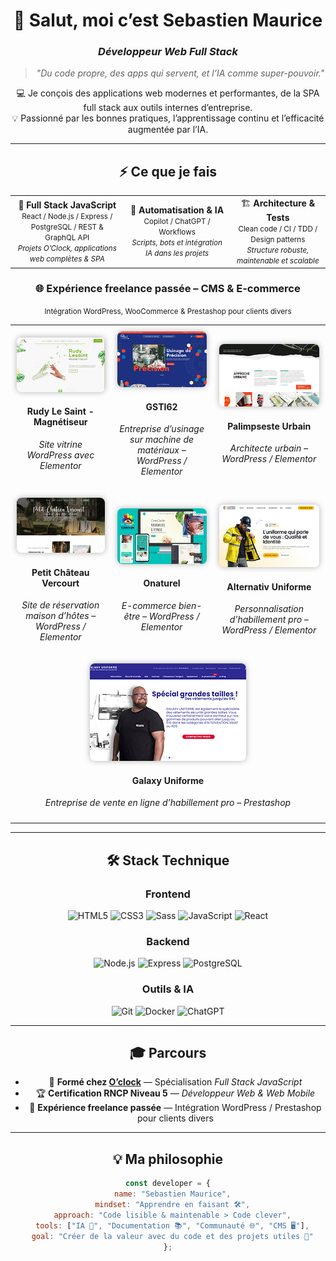 <!-- 💻 Profil GitHub Pro - Sebastien Maurice -->
<!-- Inspiré du parcours O'clock / RNCP 37674 -->

<div align="center">

# 👋 Salut, moi c’est **Sebastien Maurice**
### *Développeur Web Full Stack*

> *"Du code propre, des apps qui servent, et l’IA comme super-pouvoir."*

💻 Je conçois des applications web modernes et performantes, de la SPA full stack aux outils internes d’entreprise.  
💡 Passionné par les bonnes pratiques, l’apprentissage continu et l’efficacité augmentée par l’IA.

---

## ⚡ Ce que je fais
</div>

<table align="center">
<tr>
<td align="center">
🎯 <b>Full Stack JavaScript</b><br>
<small>React / Node.js / Express / PostgreSQL / REST & GraphQL API</small><br>
<small><i>Projets O’Clock, applications web complètes & SPA</i></small>
</td>
<td align="center">
🤖 <b>Automatisation & IA</b><br>
<small>Copilot / ChatGPT / Workflows</small><br>
<small><i>Scripts, bots et intégration IA dans les projets</i></small>
</td>
<td align="center">
🏗️ <b>Architecture & Tests</b><br>
<small>Clean code / CI / TDD / Design patterns</small><br>
<small><i>Structure robuste, maintenable et scalable</i></small>
</td>
</tr>
</table>

<!-- Section secondaire CMS / E-commerce -->
<div align="center">
<h3>🌐 Expérience freelance passée – CMS & E-commerce</h3>
<small>Intégration WordPress, WooCommerce & Prestashop pour clients divers</small>
</div>

<table align="center" style="border-collapse: collapse;">
  <tr>
    <td align="center" style="padding: 10px;">
      <a href="https://rudylesaint-magnetiseur.com" target="_blank">
        <img src="https://raw.githubusercontent.com/sebastienmaurice/sebastienmaurice/main/rudylesaint.jpg" width="250" class="site-image">
      </a>
      <h4>Rudy Le Saint - Magnétiseur</h4>
      <p><i>Site vitrine WordPress avec Elementor</i></p>
    </td>
    <td align="center" style="padding: 10px;">
      <a href="https://gsti62.com/" target="_blank">
        <img src="https://raw.githubusercontent.com/sebastienmaurice/sebastienmaurice/main/gsti62.jpg" width="250" class="site-image">
      </a>
      <h4>GSTI62</h4>
      <p><i>Entreprise d’usinage sur machine de matériaux – WordPress / Elementor</i></p>
    </td>
    <td align="center" style="padding: 10px;">
      <a href="https://www.palimpseste-urbain.com/" target="_blank">
        <img src="https://raw.githubusercontent.com/sebastienmaurice/sebastienmaurice/main/palimpseste.jpg" width="250" class="site-image">
      </a>
      <h4>Palimpseste Urbain</h4>
      <p><i>Architecte urbain – WordPress / Elementor</i></p>
    </td>
  </tr>
  <tr>
    <td align="center" style="padding: 10px;">
      <a href="https://www.petitchateauvercourt.com/" target="_blank">
        <img src="https://raw.githubusercontent.com/sebastienmaurice/sebastienmaurice/main/petitchateauvercourt.jpg" width="250" class="site-image">
      </a>
      <h4>Petit Château Vercourt</h4>
      <p><i>Site de réservation maison d’hôtes – WordPress / Elementor</i></p>
    </td>
    <td align="center" style="padding: 10px;">
      <a href="https://onaturel.eu/" target="_blank">
        <img src="https://raw.githubusercontent.com/sebastienmaurice/sebastienmaurice/main/onaturel.jpg" width="250" class="site-image">
      </a>
      <h4>Onaturel</h4>
      <p><i>E-commerce bien-être – WordPress / Elementor</i></p>
    </td>
    <td align="center" style="padding: 10px;">
      <a href="https://alternativ-uniforme.fr/" target="_blank">
        <img src="https://raw.githubusercontent.com/sebastienmaurice/sebastienmaurice/main/alternativ.jpg" width="250" class="site-image">
      </a>
      <h4>Alternativ Uniforme</h4>
      <p><i>Personnalisation d’habillement pro – WordPress / Elementor</i></p>
    </td>
  </tr>
  <tr>
    <td colspan="3" align="center" style="padding: 10px;">
      <a href="https://www.galaxy-uniforme.com/" target="_blank">
        <img src="https://raw.githubusercontent.com/sebastienmaurice/sebastienmaurice/main/galaxy.jpg" width="250" class="site-image">
      </a>
      <h4>Galaxy Uniforme</h4>
      <p><i>Entreprise de vente en ligne d’habillement pro – Prestashop</i></p>
    </td>
  </tr>
</table>

<!-- Effet hover pour les images -->
<style>
.site-image {
  border-radius: 8px;
  box-shadow: 0 0 10px rgba(0,0,0,0.3);
  transition: transform 0.3s ease, box-shadow 0.3s ease;
}
.site-image:hover {
  transform: scale(1.05);
  box-shadow: 0 10px 20px rgba(0,0,0,0.4);
}
</style>

---

<div align="center">

## 🛠️ Stack Technique

### Frontend
![HTML5](https://img.shields.io/badge/-HTML5-E34F26?logo=html5&logoColor=white)
![CSS3](https://img.shields.io/badge/-CSS3-1572B6?logo=css3&logoColor=white)
![Sass](https://img.shields.io/badge/-Sass-CC6699?logo=sass&logoColor=white)
![JavaScript](https://img.shields.io/badge/-JavaScript-F7DF1E?logo=javascript&logoColor=black)
![React](https://img.shields.io/badge/-React-61DAFB?logo=react&logoColor=black)

### Backend
![Node.js](https://img.shields.io/badge/-Node.js-339933?logo=node.js&logoColor=white)
![Express](https://img.shields.io/badge/-Express-000000?logo=express&logoColor=white)
![PostgreSQL](https://img.shields.io/badge/-PostgreSQL-4169E1?logo=postgresql&logoColor=white)

### Outils & IA
![Git](https://img.shields.io/badge/-Git-F05032?logo=git&logoColor=white)
![Docker](https://img.shields.io/badge/-Docker-2496ED?logo=docker&logoColor=white)
![ChatGPT](https://img.shields.io/badge/-ChatGPT-74aa9c?logo=openai&logoColor=white)

---

<div align="center">

## 🎓 Parcours
</div>

- 🧭 **Formé chez [O’clock](https://oclock.io)** — Spécialisation *Full Stack JavaScript*  
- 🏆 **Certification RNCP Niveau 5** — *Développeur Web & Web Mobile*  
- 💼 **Expérience freelance passée** — Intégration WordPress / Prestashop pour clients divers

---

<div align="center">

## 💡 Ma philosophie
</div>

```js
const developer = {
  name: "Sebastien Maurice",
  mindset: "Apprendre en faisant 🛠️",
  approach: "Code lisible & maintenable > Code clever",
  tools: ["IA 🤖", "Documentation 📚", "Communauté 🌐", "CMS 🖥️"],
  goal: "Créer de la valeur avec du code et des projets utiles 🚀"
};
